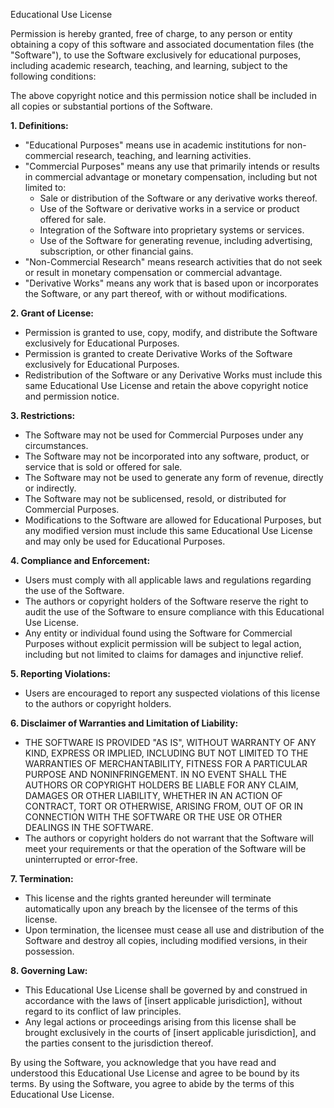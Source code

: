 Educational Use License

Permission is hereby granted, free of charge, to any person or entity obtaining a copy
of this software and associated documentation files (the "Software"), to use
the Software exclusively for educational purposes, including academic research,
teaching, and learning, subject to the following conditions:

The above copyright notice and this permission notice shall be included in all
copies or substantial portions of the Software.

**1. Definitions:**
   - "Educational Purposes" means use in academic institutions for non-commercial research, teaching, and learning activities.
   - "Commercial Purposes" means any use that primarily intends or results in commercial advantage or monetary compensation, including but not limited to:
     - Sale or distribution of the Software or any derivative works thereof.
     - Use of the Software or derivative works in a service or product offered for sale.
     - Integration of the Software into proprietary systems or services.
     - Use of the Software for generating revenue, including advertising, subscription, or other financial gains.
   - "Non-Commercial Research" means research activities that do not seek or result in monetary compensation or commercial advantage.
   - "Derivative Works" means any work that is based upon or incorporates the Software, or any part thereof, with or without modifications.

**2. Grant of License:**
   - Permission is granted to use, copy, modify, and distribute the Software exclusively for Educational Purposes.
   - Permission is granted to create Derivative Works of the Software exclusively for Educational Purposes.
   - Redistribution of the Software or any Derivative Works must include this same Educational Use License and retain the above copyright notice and permission notice.

**3. Restrictions:**
   - The Software may not be used for Commercial Purposes under any circumstances.
   - The Software may not be incorporated into any software, product, or service that is sold or offered for sale.
   - The Software may not be used to generate any form of revenue, directly or indirectly.
   - The Software may not be sublicensed, resold, or distributed for Commercial Purposes.
   - Modifications to the Software are allowed for Educational Purposes, but any modified version must include this same Educational Use License and may only be used for Educational Purposes.

**4. Compliance and Enforcement:**
   - Users must comply with all applicable laws and regulations regarding the use of the Software.
   - The authors or copyright holders of the Software reserve the right to audit the use of the Software to ensure compliance with this Educational Use License.
   - Any entity or individual found using the Software for Commercial Purposes without explicit permission will be subject to legal action, including but not limited to claims for damages and injunctive relief.

**5. Reporting Violations:**
   - Users are encouraged to report any suspected violations of this license to the authors or copyright holders.

**6. Disclaimer of Warranties and Limitation of Liability:**
   - THE SOFTWARE IS PROVIDED "AS IS", WITHOUT WARRANTY OF ANY KIND, EXPRESS OR IMPLIED, INCLUDING BUT NOT LIMITED TO THE WARRANTIES OF MERCHANTABILITY, FITNESS FOR A PARTICULAR PURPOSE AND NONINFRINGEMENT. IN NO EVENT SHALL THE AUTHORS OR COPYRIGHT HOLDERS BE LIABLE FOR ANY CLAIM, DAMAGES OR OTHER LIABILITY, WHETHER IN AN ACTION OF CONTRACT, TORT OR OTHERWISE, ARISING FROM, OUT OF OR IN CONNECTION WITH THE SOFTWARE OR THE USE OR OTHER DEALINGS IN THE SOFTWARE.
   - The authors or copyright holders do not warrant that the Software will meet your requirements or that the operation of the Software will be uninterrupted or error-free.

**7. Termination:**
   - This license and the rights granted hereunder will terminate automatically upon any breach by the licensee of the terms of this license.
   - Upon termination, the licensee must cease all use and distribution of the Software and destroy all copies, including modified versions, in their possession.

**8. Governing Law:**
   - This Educational Use License shall be governed by and construed in accordance with the laws of [insert applicable jurisdiction], without regard to its conflict of law principles.
   - Any legal actions or proceedings arising from this license shall be brought exclusively in the courts of [insert applicable jurisdiction], and the parties consent to the jurisdiction thereof.

By using the Software, you acknowledge that you have read and understood this Educational Use License and agree to be bound by its terms.
By using the Software, you agree to abide by the terms of this Educational Use License.
